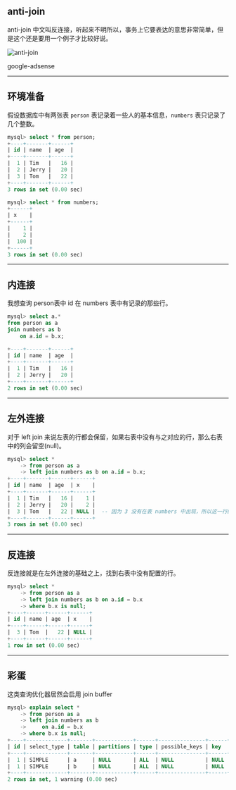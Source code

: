 ## anti-join 
anti-join 中文叫反连接，听起来不明所以，事务上它要表达的意思非常简单，但是这个还是要用一个例子才比较好说。

![anti-join](static/2020-14/anti-join.png)

google-adsense

---

## 环境准备
假设数据库中有两张表 `person` 表记录着一些人的基本信息，`numbers` 表只记录了几个整数。
```sql
mysql> select * from person;
+----+-------+------+
| id | name  | age  |
+----+-------+------+
|  1 | Tim   |   16 |
|  2 | Jerry |   20 |
|  3 | Tom   |   22 |
+----+-------+------+
3 rows in set (0.00 sec)

mysql> select * from numbers;
+------+
| x    |
+------+
|    1 |
|    2 |
|  100 |
+------+
3 rows in set (0.00 sec)
```

---

## 内连接
我想查询 person表中 id 在 numbers 表中有记录的那些行。
```sql
mysql> select a.*
from person as a
join numbers as b 
    on a.id = b.x;

+----+-------+------+
| id | name  | age  |
+----+-------+------+
|  1 | Tim   |   16 |
|  2 | Jerry |   20 |
+----+-------+------+
2 rows in set (0.00 sec)
```

---


## 左外连接
对于 left join 来说左表的行都会保留，如果右表中没有与之对应的行，那么右表中的列会留空(null)。
```sql
mysql> select *
    -> from person as a
    -> left join numbers as b on a.id = b.x; 
+----+-------+------+------+
| id | name  | age  | x    |
+----+-------+------+------+
|  1 | Tim   |   16 |    1 |
|  2 | Jerry |   20 |    2 |
|  3 | Tom   |   22 | NULL |  -- 因为 3 没有在表 numbers 中出现，所以这一行的 x 列就会是 null。
+----+-------+------+------+
3 rows in set (0.00 sec)
```

---

## 反连接
反连接就是在左外连接的基础之上，找到右表中没有配置的行。
```sql
mysql> select *
    -> from person as a
    -> left join numbers as b on a.id = b.x
    -> where b.x is null;   
+----+------+------+------+
| id | name | age  | x    |
+----+------+------+------+
|  3 | Tom  |   22 | NULL |
+----+------+------+------+
1 row in set (0.00 sec)
```

---

## 彩蛋
这类查询优化器居然会启用 join buffer 
```sql
mysql> explain select *
    -> from person as a
    -> left join numbers as b 
    ->     on a.id = b.x
    -> where b.x is null;
+----+-------------+-------+------------+------+---------------+------+---------+------+------+----------+----------------------------------------------------+
| id | select_type | table | partitions | type | possible_keys | key  | key_len | ref  | rows | filtered | Extra                                              |
+----+-------------+-------+------------+------+---------------+------+---------+------+------+----------+----------------------------------------------------+
|  1 | SIMPLE      | a     | NULL       | ALL  | NULL          | NULL | NULL    | NULL |    3 |   100.00 | NULL                                               |
|  1 | SIMPLE      | b     | NULL       | ALL  | NULL          | NULL | NULL    | NULL |    3 |    33.33 | Using where; Using join buffer (Block Nested Loop) |
+----+-------------+-------+------------+------+---------------+------+---------+------+------+----------+----------------------------------------------------+
2 rows in set, 1 warning (0.00 sec)
```

